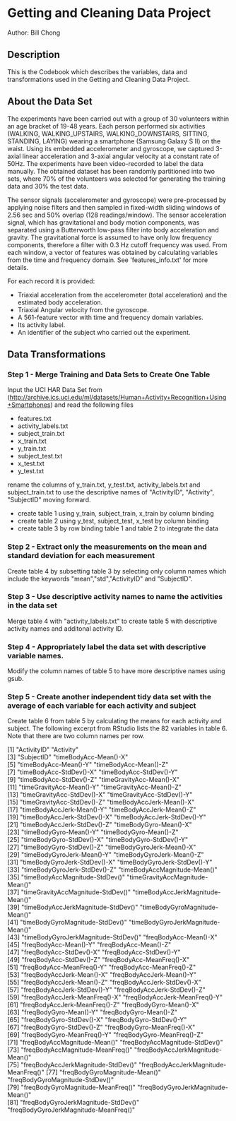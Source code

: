 # Getting and Cleaning Data Project
Author: Bill Chong

## Description
This is the Codebook which describes the variables, data and transformations used in the Getting and Cleaning Data Project.

## About the Data Set

The experiments have been carried out with a group of 30 volunteers within an age bracket of 19-48 years. Each person performed six activities (WALKING, WALKING_UPSTAIRS, WALKING_DOWNSTAIRS, SITTING, STANDING, LAYING) 
wearing a smartphone (Samsung Galaxy S II) on the waist. Using its embedded accelerometer and gyroscope, we captured 3-axial linear acceleration and 3-axial angular velocity at a constant rate of 50Hz. 
The experiments have been video-recorded to label the data manually. The obtained dataset has been randomly partitioned into two sets, where 70% of the volunteers was selected for generating the training 
data and 30% the test data. 

The sensor signals (accelerometer and gyroscope) were pre-processed by applying noise filters and then sampled in fixed-width sliding windows of 2.56 sec and 50% overlap (128 readings/window). The sensor acceleration signal, which has gravitational and body motion components, was separated using a Butterworth low-pass filter into body acceleration and gravity. The gravitational force is assumed to have only low frequency components, therefore a filter with 0.3 Hz cutoff frequency was used. From each window, a vector of features was obtained by calculating variables from the time and frequency domain. See 'features_info.txt' for more details. 

For each record it is provided:

- Triaxial acceleration from the accelerometer (total acceleration) and the estimated body acceleration.
- Triaxial Angular velocity from the gyroscope. 
- A 561-feature vector with time and frequency domain variables. 
- Its activity label. 
- An identifier of the subject who carried out the experiment.


## Data Transformations

### Step 1 - Merge Training and Data Sets to Create One Table

Input the UCI HAR Data Set from (http://archive.ics.uci.edu/ml/datasets/Human+Activity+Recognition+Using+Smartphones) and read the following files

- features.txt
- activity_labels.txt
- subject_train.txt
- x_train.txt
- y_train.txt
- subject_test.txt
- x_test.txt
- y_test.txt

rename the columns of y_train.txt, y_test.txt, activity_labels.txt and subject_train.txt to use the descriptive names of "ActivityID", "Activity", "SubjectID" moving forward.

- create table 1 using y_train, subject_train, x_train by column binding
- create table 2 using y_test, subject_test, x_test by column binding
- create table 3 by row binding table 1 and table 2 to integrate the data

### Step 2 - Extract only the measurements on the mean and standard deviation for each measurement

Create table 4 by subsetting table 3 by selecting only column names which include the keywords "mean","std","ActivityID" and "SubjectID".

### Step 3 - Use descriptive activity names to name the activities in the data set

Merge table 4 with "activity_labels.txt" to create table 5 with descriptive activity names and additonal activity ID.

### Step 4 - Appropriately label the data set with descriptive variable names. 

Modify the column names of table 5 to have more descriptive names using gsub.

### Step 5 - Create another independent tidy data set with the average of each variable for each activity and subject

Create table 6 from table 5 by calculating the means for each activity and subject. The following excerpt from RStudio lists the 82 variables in table 6. Note that there are two column names per row.

 [1] "ActivityID"                           "Activity"                            
 [3] "SubjectID"                            "timeBodyAcc-Mean()-X"                
 [5] "timeBodyAcc-Mean()-Y"                 "timeBodyAcc-Mean()-Z"                
 [7] "timeBodyAcc-StdDev()-X"               "timeBodyAcc-StdDev()-Y"              
 [9] "timeBodyAcc-StdDev()-Z"               "timeGravityAcc-Mean()-X"             
[11] "timeGravityAcc-Mean()-Y"              "timeGravityAcc-Mean()-Z"             
[13] "timeGravityAcc-StdDev()-X"            "timeGravityAcc-StdDev()-Y"           
[15] "timeGravityAcc-StdDev()-Z"            "timeBodyAccJerk-Mean()-X"            
[17] "timeBodyAccJerk-Mean()-Y"             "timeBodyAccJerk-Mean()-Z"            
[19] "timeBodyAccJerk-StdDev()-X"           "timeBodyAccJerk-StdDev()-Y"          
[21] "timeBodyAccJerk-StdDev()-Z"           "timeBodyGyro-Mean()-X"               
[23] "timeBodyGyro-Mean()-Y"                "timeBodyGyro-Mean()-Z"               
[25] "timeBodyGyro-StdDev()-X"              "timeBodyGyro-StdDev()-Y"             
[27] "timeBodyGyro-StdDev()-Z"              "timeBodyGyroJerk-Mean()-X"           
[29] "timeBodyGyroJerk-Mean()-Y"            "timeBodyGyroJerk-Mean()-Z"           
[31] "timeBodyGyroJerk-StdDev()-X"          "timeBodyGyroJerk-StdDev()-Y"         
[33] "timeBodyGyroJerk-StdDev()-Z"          "timeBodyAccMagnitude-Mean()"         
[35] "timeBodyAccMagnitude-StdDev()"        "timeGravityAccMagnitude-Mean()"      
[37] "timeGravityAccMagnitude-StdDev()"     "timeBodyAccJerkMagnitude-Mean()"     
[39] "timeBodyAccJerkMagnitude-StdDev()"    "timeBodyGyroMagnitude-Mean()"        
[41] "timeBodyGyroMagnitude-StdDev()"       "timeBodyGyroJerkMagnitude-Mean()"    
[43] "timeBodyGyroJerkMagnitude-StdDev()"   "freqBodyAcc-Mean()-X"                
[45] "freqBodyAcc-Mean()-Y"                 "freqBodyAcc-Mean()-Z"                
[47] "freqBodyAcc-StdDev()-X"               "freqBodyAcc-StdDev()-Y"              
[49] "freqBodyAcc-StdDev()-Z"               "freqBodyAcc-MeanFreq()-X"            
[51] "freqBodyAcc-MeanFreq()-Y"             "freqBodyAcc-MeanFreq()-Z"            
[53] "freqBodyAccJerk-Mean()-X"             "freqBodyAccJerk-Mean()-Y"            
[55] "freqBodyAccJerk-Mean()-Z"             "freqBodyAccJerk-StdDev()-X"          
[57] "freqBodyAccJerk-StdDev()-Y"           "freqBodyAccJerk-StdDev()-Z"          
[59] "freqBodyAccJerk-MeanFreq()-X"         "freqBodyAccJerk-MeanFreq()-Y"        
[61] "freqBodyAccJerk-MeanFreq()-Z"         "freqBodyGyro-Mean()-X"               
[63] "freqBodyGyro-Mean()-Y"                "freqBodyGyro-Mean()-Z"               
[65] "freqBodyGyro-StdDev()-X"              "freqBodyGyro-StdDev()-Y"             
[67] "freqBodyGyro-StdDev()-Z"              "freqBodyGyro-MeanFreq()-X"           
[69] "freqBodyGyro-MeanFreq()-Y"            "freqBodyGyro-MeanFreq()-Z"           
[71] "freqBodyAccMagnitude-Mean()"          "freqBodyAccMagnitude-StdDev()"       
[73] "freqBodyAccMagnitude-MeanFreq()"      "freqBodyAccJerkMagnitude-Mean()"     
[75] "freqBodyAccJerkMagnitude-StdDev()"    "freqBodyAccJerkMagnitude-MeanFreq()" 
[77] "freqBodyGyroMagnitude-Mean()"         "freqBodyGyroMagnitude-StdDev()"      
[79] "freqBodyGyroMagnitude-MeanFreq()"     "freqBodyGyroJerkMagnitude-Mean()"    
[81] "freqBodyGyroJerkMagnitude-StdDev()"   "freqBodyGyroJerkMagnitude-MeanFreq()"
